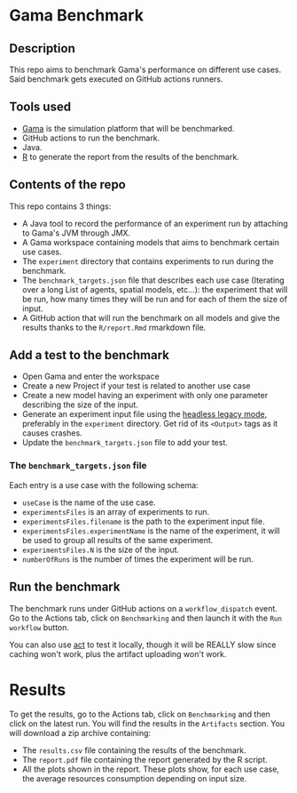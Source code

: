 # Gama Benchmark

## Description

This repo aims to benchmark Gama's performance on different use cases. Said benchmark gets executed on GitHub actions runners.

## Tools used

- [Gama](https://gama-platform.org/) is the simulation platform that will be benchmarked.
- GitHub actions to run the benchmark.
- Java.
- [R](https://www.r-project.org/) to generate the report from the results of the benchmark.

## Contents of the repo
This repo contains 3 things: 

- A Java tool to record the performance of an experiment run by attaching to Gama's JVM through JMX.
- A Gama workspace containing models that aims to benchmark certain use cases.
- The `experiment` directory that contains experiments to run during the benchmark.
- The `benchmark_targets.json` file that describes each use case (Iterating over a long List of agents, spatial models, etc...): the experiment that will be run, how many times they will be run and for each of them the size of input.
- A GitHub action that will run the benchmark on all models and give the results thanks to the `R/report.Rmd` rmarkdown file.


## Add a test to the benchmark

- Open Gama and enter the workspace
- Create a new Project if your test is related to another use case
- Create a new model having an experiment with only one parameter describing the size of the input.
- Generate an experiment input file using the [headless legacy mode](https://gama-platform.org/wiki/HeadlessLegacy), preferably in the `experiment` directory. Get rid of its `<Output>` tags as it causes crashes.
- Update the `benchmark_targets.json` file to add your test.

### The `benchmark_targets.json` file

Each entry is a use case with the following schema: 
- `useCase` is the name of the use case.
- `experimentsFiles` is an array of experiments to run.
- `experimentsFiles.filename` is the path to the experiment input file.
- `experimentsFiles.experimentName` is the name of the experiment, it will be used to group all results of the same experiment.
- `experimentsFiles.N` is the size of the input.
- `numberOfRuns` is the number of times the experiment will be run.

## Run the benchmark

The benchmark runs under GitHub actions on a `workflow_dispatch` event. Go to the Actions tab, click on `Benchmarking` and then launch it with the `Run workflow` button.

You can also use [act](https://github.com/nektos/act) to test it locally, though it will be REALLY slow since caching won't work, plus the artifact uploading won't work.

# Results

To get the results, go to the Actions tab, click on `Benchmarking` and then click on the latest run. You will find the results in the `Artifacts` section.
You will download a zip archive containing:

- The `results.csv` file containing the results of the benchmark.
- The `report.pdf` file containing the report generated by the R script.
- All the plots shown in the report. These plots show, for each use case, the average resources consumption depending on input size.  